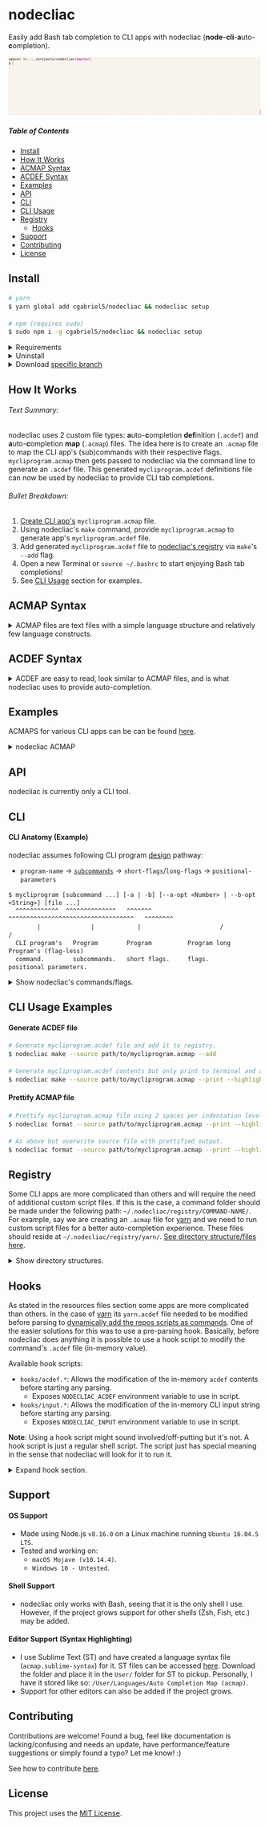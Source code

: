 # nodecliac

Easily add Bash tab completion to CLI apps with nodecliac (**node**-**cli**-**a**uto-**c**ompletion).

<p align="center"><img src="./resources/images/nodecliac-tab-completion.gif?raw=true" alt="nodecliac tab completion" title="nodecliac tab completion" width="auto"></p>

##### Table of Contents

- [Install](#install)
- [How It Works](#how-it-works)
- [ACMAP Syntax](#acmap-syntax)
- [ACDEF Syntax](#acdef-syntax)
- [Examples](#examples)
- [API](#api)
- [CLI](#cli)
- [CLI Usage](#cli-usage-examples)
- [Registry](#registry)
  - [Hooks](#resources-hooks)
- [Support](#support)
- [Contributing](#contributing)
- [License](#license)

<a name="install"></a>

## Install

```sh
# yarn
$ yarn global add cgabriel5/nodecliac && nodecliac setup

# npm (requires sudo)
$ sudo npm i -g cgabriel5/nodecliac && nodecliac setup
```

<details>
  <summary>Requirements</summary>

- Node.js `8+`
- Perl `5+`
- Bash `4.3+`
  - `macOS`, by default, comes with with Bash `3.2` so please update it.
    - [Homebrew](https://brew.sh/) can be used to [update bash](https://akrabat.com/upgrading-to-bash-4-on-macos/).
      </details>

<details><summary>Uninstall</summary>

```sh
# yarn
$ nodecliac uninstall && yarn global remove nodecliac

# npm (requires sudo)
$ nodecliac uninstall && sudo npm uninstall -g nodecliac
```

</details>

<details><summary>Download <a href="https://stackoverflow.com/a/4568323" target="_blank" rel="nofollow">specific branch</a></summary>

```sh
# yarn
$ yarn global add cgabriel5/nodecliac#BRANCH_NAME && nodecliac setup

# npm (requires sudo)
$ sudo npm i -g cgabriel5/nodecliac#BRANCH_NAME && nodecliac setup

# git
$ git clone -b BRANCH_NAME --single-branch https://github.com/cgabriel5/nodecliac.git
```

</details>

<a name="how-it-works"></a>

## How It Works

###### Text Summary:

nodecliac uses 2 custom file types: **a**uto-**c**ompletion **def**inition (`.acdef`) and **a**uto-**c**ompletion **map** (`.acmap`) files. The idea here is to create an `.acmap` file to map the CLI app's (sub)commands with their respective flags. `mycliprogram.acmap` then gets passed to nodecliac via the command line to generate an `.acdef` file. This generated `mycliprogram.acdef` definitions file can now be used by nodecliac to provide CLI tab completions.

###### Bullet Breakdown:

1. [Create CLI app's](#cli-usage-examples) `mycliprogram.acmap` file.
2. Using nodecliac's `make` command, provide `mycliprogram.acmap` to generate app's `mycliprogram.acdef` file.
3. Add generated `mycliprogram.acdef` file to [nodecliac's registry](#cli-usage-examples) via `make`'s `--add` flag.
4. Open a new Terminal or `source ~/.bashrc` to start enjoying Bash tab completions!
5. See [CLI Usage](#cli-usage-examples) section for examples.

<a name="acmap-syntax"></a>

## ACMAP Syntax

<details>
  <summary>ACMAP files are text files with a simple language structure and relatively few language constructs.</summary>

#### Comments

- Comments are identified by a number-sign followed by a single whitespace character (tab or space) (<code># </code>).
- Any amount of whitespace indentation can precede the comment.
- Comments must be on their own line.
- Multi-line comments do not exist and trailing comments are invalid.

```acmap
# The space after '#' is required.
  # Starting white space is perfectly fine.
```

#### Settings

- Settings start off with an at-sign (`@`) followed by the setting name.
- Setting values are assigned with `=` followed by the setting value.
- Any amount of whitespace before and after `=` is fine, but keep things tidy.
- No amount of indentation can precede a setting declaration.
- To be clear, settings can be declared _anywhere_ within your `.acmap` file but to quickly see what settings are being declared they should be placed at the top of the file.

```acmap
# It is ok to have comments before settings.
@default = "default"
@filedir=true
@disable    =   false
```

#### Variables

- Variables start off with a dollar-sign (`$`) followed by the variable name.
- Variable name can start with an underscore (`_`) or a letter (`a-zA-Z`).
- Variable values are assigned with `=` followed by the variable value.
- A variable's value must be enclosed with quotes.
- Any amount of whitespace before and after `=` is fine, but keep things tidy.
- No amount of indentation can precede a setting declaration.
- To be clear, variables can be declared _anywhere_ within your `.acmap` file but to quickly see what settings are being declared they should be placed at the top of the file.

```acmap
$scriptpath = "~/path/to/script1.sh"
$scriptpath="~/path/to/script2.sh"
$scriptpath    =   "~/path/to/script3.sh"
```

#### Variable Interpolation (template-string)

- Variables are meant to be used inside quoted strings.
- Template strings have following structure:
  - A template string is denoted with starting `${` and closing `}`.
  - Any amount of space between opening/closing syntax is fine, but keep things tidy.
  - The string in between the closing/starting syntax is the variable name.

```acmap
# Variables - paths.
$mainscript = "~/.nodecliac/registry/yarn/main.sh"

# Command chains.
yarn.remove = default $("${mainscript} remove")
yarn.run = default $("${mainscript} run")
```

#### Command Chains

- Your program's commands/subcommands should be thought of as a chain which reads from left to right.
- It starts with your CLI program's name, is followed by any commands/subcommands, and is dot (`.`) delimited.
- If a subcommand happens to use a dot then simply escape the dot.
- Non escaped dots will be used as delimiters.
- No amount of indentation can precede a command chain.

Say your app's CLI program name is `mycliprogram` and it has 2 commands `install` and `uninstall`. Your `mycliprogram.acmap` file will look like:

```acmap
mycliprogram.install
mycliprogram.uninstall
```

<details>
  <summary>Show command default documentation</summary>

#### Command Chain Default

Command chains can have a default command-string (runable shell command(s)) be run to dynamically generate auto-completion items. For example, say we are implementing an `.acmap` file for the dependency manager [yarn](https://yarnpkg.com/en/) and would like to return the names of installed modules when removing a package (i.e.`$ yarn remove...`). Basically, we would like to return the `package.json`'s `dependency` and `devDependency` entries. This can be done with a default command-string.

- Start by using the keyword `default` followed by a space.
- Follow that with the command-string like so:
  - A command string is denoted with starting `$(` and closing `)`.
  - The string in between the closing/starting syntax is the command-string.

**Note**: For more information about `command-string`s please take a look at `ACMAP Syntax > Flags > Flag Variations > Flags (dynamic values)`. The section contains all details for command-strings like special character escaping caveats, dynamic/static arguments, and examples with their breakdowns. Please be aware that the section uses the term `command-flag` due it being used for flags but `command-flag` and `command-string` are effectively the same thing. Here we see it being used for command chains. The naming is based on what it's being used for (i.e. flags or command chains).

```acmap
yarn.remove = [
  # The default command will run on '$ yarn remove [TAB]'. The 'config.sh' script should
  # contain the logic needed to parse package.json to return the installed (dev)dependency
  # packages.
  default $("~/.nodecliac/registry/yarn/config.sh")

  # As shown the script resides within ~/.nodecliac/ in the registry/ sub-directory. Some
  # CLI apps are more complicated than others. This will require the need to make a folder
  # under the registry/ directory for the command. In this folder all relevant files should
  # reside.
]
```

</details>

#### Flags

To define flags we need to add to the [command chain](#command-chains) syntax.

- Flags are wrapped with `= [` and a closing `]`.
- The `= [` must be on the same line of the command chain.
- The closing `]` must be on its own line and can have any amount of indentation.

Using the example from the [command chain](#command-chains) section, say the `install` command has the flags: `destination/d` and `force/f`. ACMAP can be updated to:

```acmap
mycliprogram.install = [
  --destination
  -d
  --force
  -f
]
mycliprogram.uninstall
```

<details>
  <summary>Show flag variations</summary>

#### Flags (user input)

- If flag requires user input append `=` to the flag.

```acmap
mycliprogram.command = [
  --flag=
]
```

#### Flags (boolean)

- If flag does not require input and is more a switch (yes/no boolean) then append `?` to the flag.
- Though not required, doing so will let the auto-completion engine know the flag does not require value auto-completion.

```acmap
mycliprogram.command = [
  --flag?
]
```

#### Flags (multi-flag)

- Sometimes a flag can be supplied multiple times.
- Let the auto-completion engine know this by using the multi-flag indicator `*`.

```acmap
mycliprogram.command = [
  # Allow user to provide multiple file paths.
  --file=*

  # Hard-coded values.
  --colors=*(red green yellow)
]
```

#### Flags Values (one liner)

- This method should be used when the flag value list is short.
- Otherwise the long form method should be used.
- **Note**: Values must be delimited with spaces.
- **Note**: When a flag has many values a [long form list](#flags-values-long-form) should be used for clarities sake.

```acmap
mycliprogram.command = [
  # Supplied 1, "2", false, 4 as hard-coded values.
  --flag=(1 "2" false 4)

  # If multiple values can be supplied to program use the multi-flag indicator '*'.
  # This will allow --flag to be used multiple times until all values have been used.
  --flag=*(1 "2" false 4)
]
```

<a name="flags-values-long-form"></a>

#### Flags Values (long form)

- Flag long form list are wrapped with `=(` and a closing `)`.
- The `=(` must be on the same line as the flag.
- The closing `)` must be on its own line and can have any amount of indentation.
- A flag value option starts with <code>- </code> (a hyphen + a space) followed by the value.
- Any amount of whitespace indentation can precede the flag value option <code>- </code> sequence.

```acmap
mycliprogram.command = [
  --flag=(
    - 1
    - "2"
    - false
    - 4
  )

  # Allow flag to be used multiple times.
  --flag=*(
    - 1
    - "2"
    - false
    - 4
  )
]
mycliprogram.uninstall
```

#### Flags (dynamic values)

Sometimes hard-coded values are not enough so a `command-flag` can be used. A `command-flag` runs a command that expects output. By default the returned command's output expects each completion item to be on its own line (newline delimited list). However, if you need to change the delimiter character to a space, hyphen, etc. then simply add the delimiter character to the command flag. The syntax for a `command-flag` is as follows:

- `$("cat ~/colors.text")`: Will run command and split output on newlines to get individual options.
- `$("cat ~/colors.text", " ")`: Will run command and split output on spaces to get individual options.

If the command requires arguments they can be hard-coded or dynamically supplied.

- `$("cat ~/colors.text", "!red", $"cat ~/names.text", "-")`: This will provide the hard-coded `!red` value and run the `cat ~/names.text` flag command argument. Once all dynamic arguments are ran their outputs along with the hard-coded values are passed to the command `cat ~/colors.text` in the order they were provided. So `!red` will be argument `0` and the output of `cat ~/names.text` will be argument `1`.
- Once `cat ~/colors.text` is ran the output will be split by hyphens and will finally get passed to the auto-completion engine.
- **Note**: Arguments prefixed with the `$` character denotes it's a dynamic flag command argument.

**Escaping**: Internally the following characters have special uses: `$` and `|`. This means that when using these characters inside a command they will have to be escaped. Take the following examples:

- `--flag=$("echo \$0-\$1", $"echo 'john'", "doe", "-")`: The `$`s in the command are escaped.
- `--flag=$("nodecliac registry \| grep -oP \"(?<=─ )([-a-z]*)\"")`: Here the `|` gets escaped as well.

```acmap
mycliprogram.command = [
  # The '*' denotes the flag is a multi-flag meaning it can be used/supplied to program multiple times.
  --flag=*
  --flag=(
    # The flag-command's output will be used as option values.
    - $("cat ~/values.text")

    # Hard coded and dynamically generated values will be supplied to auto-completion script.
    - index.js
    - ':task:js'
    - "some-thing"
  )

  # flag above can be shortened to:
  --flag=*(
    - index.js
    - ':task:js'
    - "some-thing"
    - $("cat ~/file.text")
  )
]
mycliprogram.uninstall
```

</details>

## Miscellaneous

#### Blank Lines

Blank lines (empty lines) are allowed and ignored when generating `.acdef` file.

#### Duplicate Command Chains/Flags/Settings

Though allowed the parser will warn when duplicate command chains/flags/settings are detected.

#### Indentation

Indentation is all allowed but when declaring command chains and settings.

</details>

<a name="acdef-syntax"></a>

## ACDEF Syntax

<details>
  <summary>ACDEF are easy to read, look similar to ACMAP files, and is what nodecliac uses to provide auto-completion.</summary>

#### ACDEF Anatomy

The following example `yarn.acdef` file will be used to explain how to read `.acdef` files.

```acdef
# DON'T EDIT FILE —— GENERATED: Fri Jun 21 2019 19:59:33 GMT-0700 (PDT)(1561172373941)

 --cache-folder|--check-files|--cwd|--disable-pnp
.access --
.add --audit|--dev|--exact|--ignore-workspace-root-check|--optional|--peer|--tilde
.autoclean --force|--init
.bin --
.cache --
.upgrade --caret|--exact|--latest|--pattern|--scope|--tilde
.why --
.workspace --
.workspaces --
.workspaces.info --
.workspaces.run --

.upgrade default $("~/.nodecliac/registry/yarn/scripts/main.sh upgrade")
.why default $("yarn list --depth=0 \| perl -wln -e \"/(?! ─ )([-\/_.@(?)a-zA-Z0-9]*)(?=\@)/ and print $&;\"")
.workspace default $("~/.nodecliac/registry/yarn/scripts/main.sh workspace")
.workspaces.run default $("~/.nodecliac/registry/yarn/scripts/main.sh run")
```

#### ACDEF Header

- The first line in an `.acdef` file is the header.
- The header contains a warning to not modify the file as well as the file's creation time information.

```acdef
# DON'T EDIT FILE —— GENERATED: Fri Jun 21 2019 19:59:33 GMT-0700 (PDT)(1561172373941)

...
```

#### Commands/Flags

- The following section contains the command chains and their respective flags.
- Each line represents a row which starts with the command chain and is followed by single space.
- Whatever comes after the single space are the command's flags.
- Rows that do not have flags will contain `--` after the single space character.
- Flags are separated by pipe (`|`) characters.

```acdef
...

 --cache-folder|--check-files|--cwd|--disable-pnp
.access --
.add --audit|--dev|--exact|--ignore-workspace-root-check|--optional|--peer|--tilde
.autoclean --force|--init
.bin --
.cache --
.upgrade --caret|--exact|--latest|--pattern|--scope|--tilde
.why --
.workspace --
.workspaces --
.workspaces.info --
.workspaces.run --

...
```

**Note**: Command chain lines, lines starting with a single space or a dot (`.`) character, have the program's name removed.
For example, if the line is `.workspaces.run --` it can be thought of as `yarn.workspaces.run --`.

#### Command Fallbacks

- The bottom section of an `.acdef` file will contain any command chain fallbacks.

```acdef
...

.upgrade default $("~/.nodecliac/registry/yarn/scripts/main.sh upgrade")
.why default $("yarn list --depth=0 \| perl -wln -e \"/(?! ─ )([-\/_.@(?)a-zA-Z0-9]*)(?=\@)/ and print $&;\"")
.workspace default $("~/.nodecliac/registry/yarn/scripts/main.sh workspace")
.workspaces.run default $("~/.nodecliac/registry/yarn/scripts/main.sh run")
```

</details>

<a name="examples"></a>

## Examples

ACMAPS for various CLI apps can be can be found [here](resources/nodecliac/__acmaps).

<details><summary>nodecliac ACMAP</summary>

**Short form**: The following represents `nodecliac.acmap`, the nodecliac auto-completion map file.

```acmap
nodecliac = --version?
nodecliac.setup = --rcfilepath?|--force?
nodecliac.uninstall = --rcfilepath?
nodecliac.registry
nodecliac.make = --add?|--force?|--source|--save?|--print?|--highlight?|--trace?|--nowarn?
nodecliac.status = --enable?|--disable?
nodecliac.format = --indent|--source|--save?|--print?|--highlight?|--strip-comments?|--trace?|--nowarn?
nodecliac.print = --command=|--command=$("for f in ~/.nodecliac/registry/*/*.acdef; do f=\"\${f##*/}\";c=\"\${f%%.*}\";echo \"\$c\"; done;")
```

**Long form**: Verbose `nodecliac.acmap` alternative (same as short form). Settle on one or mixture of both.

```acmap
nodecliac = [
  --version?
]
nodecliac.setup = [
  --rcfilepath
  --force?
]
nodecliac.uninstall = [
  --rcfilepath
]
nodecliac.registry
nodecliac.make = [
  --add?
  --force?
  --source
  --save?
  --print?
  --highlight?
  --trace?
  --nowarn?
]
nodecliac.status = [
  --enable?
  --disable?
]
nodecliac.format = [
  --indent
  --source
  --save?
  --print?
  --highlight?
  --strip-comments?
  --trace?
  --nowarn?
]
nodecliac.print = [
  --command=
  --command=$("for f in ~/.nodecliac/registry/*/*.acdef; do f=\"\${f##*/}\";c=\"\${f%%.*}\";echo \"\$c\"; done;")
]
```

</details>

</details>

<a name="api"></a>

## API

nodecliac is currently only a CLI tool.

<a name="cli"></a>

## CLI

#### CLI Anatomy (Example)

nodecliac assumes following CLI program [design](http://programmingpractices.blogspot.com/2008/04/anatomy-of-command-line.html) pathway:

- `program-name` → [`subcommands`](https://github.com/mosop/cli/wiki/Defining-Subcommands) → `short-flags`/`long-flags` → `positional-parameters`

```
$ mycliprogram [subcommand ...] [-a | -b] [--a-opt <Number> | --b-opt <String>] [file ...]
  ^^^^^^^^^^^^  ^^^^^^^^^^^^^^   ^^^^^^^   ^^^^^^^^^^^^^^^^^^^^^^^^^^^^^^^^^^^   ^^^^^^^^
        |              |            |                      /                    /
  CLI program's   Program        Program          Program long     Program's (flag-less)
  command.        subcommands.   short flags.     flags.           positional parameters.
```

<details>
  <summary>Show nodecliac's commands/flags.</summary>

- `format`: Prettifies .acmap files.
  - `--highlight` : Syntax highlight output.
  - `--indent="(s|t):Number"`: (**required**): Formatting indentation information:
    - `s` for spaces or `t` for tabs followed by a number.
    - `t:1`: Use 1 tab per indentation level.
    - `s:2`: Use 2 spaces per indentation level.
  - `--nowarn` : Don't print parser warnings.
  - `--print` : Print output to console.
  - `--save` : Overwrite source file with prettified output
  - `--source`: (**required**): The `.acmap` file path.
  - `--strip-comments` : Remove all comments from final output.
  - `--trace` : Used for debugging purposes only.
- `make`: Generate `.acdef` file from an `.acmap` file.
  - `--add`: Add generated`.acdef` file to nodecliac auto-completion registry.
  - `--highlight`: Syntax highlight output.
  - `--print` : Print output to console.
  - `--source`: (**required**): The `.acmap` file path.
  - `--force`: If an `.acdef` file exists for the command then this flag is needed to overwrite old`.acdef` file.
  - `--nowarn` : Don't print parser warnings.
  - `--save`: Will save generated `.acdef` file to source location.
  - `--trace` : Used for debugging purposes only.
- `print`: Print acmap/def file contents for files in registry.
  - `--command=`: The file to print (list dynamically generated based on available files in registry).
- `registry`: Lists `.acdef` files in registry.
- `setup`: Installs and setups nodecliac.
  - `--force` : If nodecliac is already installed this flag is needed for overwrite old install.
  - `--rcfilepath`: By default setup will look for `~/.bashrc` to add modifications to. Supply the path to another rc file if you don't want changes to be made to `~/.bashrc`.
    - **Note**: To be transparent this is what gets added the your rc file:
    - `ncliac=~/.nodecliac/src/main.sh;if [ -f "$ncliac" ];then source "$ncliac";fi;`
    - The line will load `~/.nodecliac/src/main.sh` if it exists. `main.sh` registers all `~/.nodecliac/registry/*/*.acdef` files with the auto-completion script to work with bash-completion.
- `status`: Checks whether nodecliac is enabled/disabled.
  - `--enable` : Enables nodecliac if disabled.
  - `--disable`: Disables nodecliac if enabled.
- `uninstall`: Uninstalls nodecliac/reverts rc file changes.
  - `--rcfilepath`: rc file used in setup to remove changes from.

</details>

<a name="cli-usage-examples"></a>

## CLI Usage Examples

#### Generate ACDEF file

```sh
# Generate mycliprogram.acdef file and add it to registry.
$ nodecliac make --source path/to/mycliprogram.acmap --add

# Generate mycliprogram.acdef contents but only print to terminal and add syntax highlighting for clarity.
$ nodecliac make --source path/to/mycliprogram.acmap --print --highlight
```

#### Prettify ACMAP file

```sh
# Prettify mycliprogram.acmap file using 2 spaces per indentation level and log/highlight output.
$ nodecliac format --source path/to/mycliprogram.acmap --print --highlight --indent "s:2"

# As above but overwrite source file with prettified output.
$ nodecliac format --source path/to/mycliprogram.acmap --print --highlight --indent "s:2" --save
```

<a name="registry"></a>

## Registry

Some CLI apps are more complicated than others and will require the need of additional custom script files. If this is the case, a command folder should be made under the following path: `~/.nodecliac/registry/COMMAND-NAME/`. For example, say we are creating an `.acmap` file for [yarn](https://yarnpkg.com/en/) and we need to run custom script files for a better auto-completion experience. These files should reside at `~/.nodecliac/registry/yarn/`. [See directory structure/files here](/resources/nodecliac).

<details><summary>Show directory structures.</summary>

- Required directory base structure:

```
~/.nodecliac/
└── registry/
    └── COMMAND-NAME/
        ├── COMMAND-NAME.acdef
        ├── .COMMAND-NAME.config.acdef
        └── hooks/
```

- Directory structure with yarn as a registry command:

```
~/.nodecliac/
└── registry/
    └── yarn/
        ├── yarn.acdef
        ├── .yarn.config.acdef
        └── hooks/
```

**Note**: The manner in which script files are structured within `~/.nodecliac/registry/COMMAND-NAME/` is up to you. Just note that the above base structure is required.

</details>

<a name="resources-hooks"></a>

## Hooks

As stated in the resources files section some apps are more complicated than others. In the case of [yarn](https://yarnpkg.com/en/) its `yarn.acdef` file needed to be modified before parsing to [dynamically add the repos scripts as commands](https://yarnpkg.com/en/docs/cli/run#toc-yarn-run). One of the easier solutions for this was to use a pre-parsing hook. Basically, before nodecliac does anything
it is possible to use a hook script to modify the command's `.acdef` file (in-memory value).

Available hook scripts:

- `hooks/acdef.*`: Allows the modification of the in-memory `acdef` contents before starting any parsing.
  - Exposes `NODECLIAC_ACDEF` environment variable to use in script.
- `hooks/input.*`: Allows the modification of the in-memory CLI input string before starting any parsing.
  - Exposes `NODECLIAC_INPUT` environment variable to use in script.

**Note**: Using a hook script might sound involved/off-putting but it's not. A hook script is just a regular shell script. The script just has special meaning in the sense that nodecliac will look for it to run it.

<details><summary>Expand hook section.</summary>

#### Making Hook Script

Making use of a hook script is easy. Simply create the following path in the command's resources directory: `~/.nodecliac/registry/COMMAND-NAME/hooks/acdef.*`. All hook scripts will reside in the `COMMAND-NAME/hooks` sub directory. For example, for yarn it would be: `~/.nodecliac/registry/yarn/hooks/acdef.*`.

#### Using Hook Script

This section will use [yarn's hook scripts](/resources/nodecliac/yarn) as real examples. `acdef.pl` is a Perl script which modifies the `.acdef` contents. The script returns the modified `.acdef` contents to nodecliac where it then overwrites the in-memory `acdef` value. The same idea goes for `input.pl` script but for the CLI input.

**Note**: Perl is used here for quick text processing as doing it in Bash is slow and cumbersome. _However_, use what you _want/need_ to get the job done. Hook scripts just _need_ to be executable scripts stored in `~/.nodecliac/registry/COMMAND-NAME/hooks/`.

**Note**: As a reminder, the provided `.acmap` file gets parsed to generate an `.acdef` file. The created `.acdef` file is what nodecliac actually reads **a**uto-**c**ompletion **def**initions from. Therefore, modifying `.acdef` contents is a _slightly_ advanced topic as it requires knowing `.acdef` syntax.

</details>

<a name="support"></a>

## Support

#### OS Support

- Made using Node.js `v8.16.0` on a Linux machine running `Ubuntu 16.04.5 LTS`.
- Tested and working on:
  - `macOS Mojave (v10.14.4)`.
  - `Windows 10 - Untested`.

#### Shell Support

- nodecliac only works with Bash, seeing that it is the only shell I use. However, if the project grows support for other shells (Zsh, Fish, etc.) may be added.

#### Editor Support (Syntax Highlighting)

- I use Sublime Text (ST) and have created a language syntax file (`acmap.sublime-syntax`) for it. ST files can be accessed [here](/resources/sublime-text/). Download the folder and place it in the `User/` folder for ST to pickup. Personally, I have it stored like so: `/User/Languages/Auto Completion Map (acmap)`.
- Support for other editors can also be added if the project grows.

<a name="contributing"></a>

## Contributing

Contributions are welcome! Found a bug, feel like documentation is lacking/confusing and needs an update, have performance/feature suggestions or simply found a typo? Let me know! :)

See how to contribute [here](/CONTRIBUTING.md).

<a name="license"></a>

## License

This project uses the [MIT License](/LICENSE.txt).
